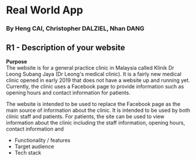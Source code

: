 # Real World App  

### By Heng CAI, Christopher DALZIEL, Nhan DANG  

## R1 - Description of your website  

**Purpose**  
The website is for a general practice clinic in Malaysia called Klinik Dr Leong Subang Jaya (Dr Leong's medical clinic). It is a fairly new medical clinic opened in early 2019 that does not have a website up and running yet. Currently, the clinic uses a Facebook page to provide information such as opening hours and contact information for patients.  

The website is intended to be used to replace the Facebook page as the main source of information about the clinic. It is intended to be used by both clinic staff and patients. For patients, the site can be used to view information about the clinic including the staff information, opening hours, contact information and 

- Functionality / features
- Target audience
- Tech stack